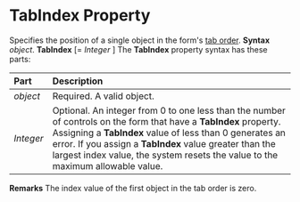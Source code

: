 
# TabIndex Property



Specifies the position of a single object in the form's [tab order](b8bdf64f-5920-1ae9-16d0-b26d09524a30.md).
 **Syntax**
 _object_. **TabIndex** [= _Integer_ ]
The  **TabIndex** property syntax has these parts:


|**Part**|**Description**|
|:-----|:-----|
| _object_|Required. A valid object.|
| _Integer_|Optional. An integer from 0 to one less than the number of controls on the form that have a  **TabIndex** property. Assigning a **TabIndex** value of less than 0 generates an error. If you assign a **TabIndex** value greater than the largest index value, the system resets the value to the maximum allowable value.|
 **Remarks**
The index value of the first object in the tab order is zero.
